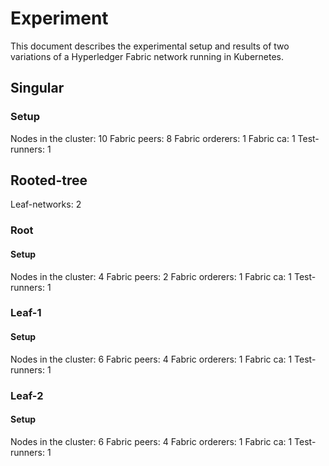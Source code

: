 # Experiment
This document describes the experimental setup and results of two variations of a Hyperledger Fabric network running in Kubernetes.

## Singular

### Setup
Nodes in the cluster:   10
Fabric peers:           8
Fabric orderers:        1
Fabric ca:              1
Test-runners:           1

## Rooted-tree
Leaf-networks:          2

### Root

#### Setup
Nodes in the cluster:   4
Fabric peers:           2
Fabric orderers:        1
Fabric ca:              1
Test-runners:           1

### Leaf-1

#### Setup
Nodes in the cluster:   6
Fabric peers:           4
Fabric orderers:        1
Fabric ca:              1
Test-runners:           1

### Leaf-2

#### Setup
Nodes in the cluster:   6
Fabric peers:           4
Fabric orderers:        1
Fabric ca:              1
Test-runners:           1